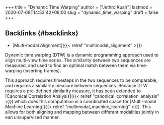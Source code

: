 +++
title = "Dynamic Time Warping"
author = ["Jethro Kuan"]
lastmod = 2020-07-08T14:53:42+08:00
slug = "dynamic_time_warping"
draft = false
+++

## Backlinks {#backlinks}

- [Multi-modal Alignment]({{< relref "multimodal_alignment" >}})

Dynamic time warping (DTW) is a dynamic programming approach used to
align multi-view time series. The similarity between two sequences are
measured, and used to find an optimal match between them via
time-warping (inserting frames).

This approach requires timesteps in the two sequences to be
comparable, and requires a similarity measure between sequences.
Because DTW requires a pre-defined similarity measure, it has been
extended to [Canonical Correlation Analysis]({{< relref "canonical_correlation_analysis" >}}) which does this computation
in a coordinated space for [Multi-modal Machine Learning]({{< relref "multimodal_machine_learning" >}}). This allows
for both aligning and mapping between different modalities jointly in
ean unsupervised manner.
